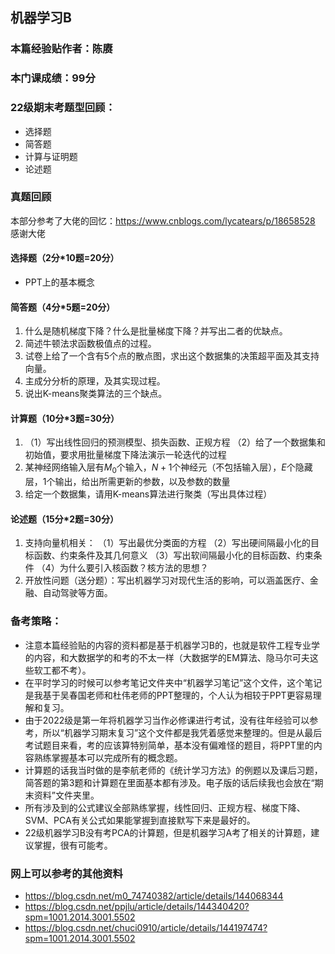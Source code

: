 ## 机器学习B
### 本篇经验贴作者：陈赓
### 本门课成绩：99分

### **22级期末考题型回顾**：
- 选择题
- 简答题
- 计算与证明题
- 论述题

### **真题回顾**
本部分参考了大佬的回忆：https://www.cnblogs.com/lycatears/p/18658528
感谢大佬
#### 选择题（2分*10题=20分）
- PPT上的基本概念

#### 简答题（4分*5题=20分）
1. 什么是随机梯度下降？什么是批量梯度下降？并写出二者的优缺点。
2. 简述牛顿法求函数极值点的过程。
3. 试卷上给了一个含有5个点的散点图，求出这个数据集的决策超平面及其支持向量。
4. 主成分分析的原理，及其实现过程。
5. 说出K-means聚类算法的三个缺点。

#### 计算题（10分*3题=30分）
1.
   （1）写出线性回归的预测模型、损失函数、正规方程
   （2）给了一个数据集和初始值，要求用批量梯度下降法演示一轮迭代的过程
2. 某神经网络输入层有$`M_0`$个输入，$`N+1`$个神经元（不包括输入层），$`E`$个隐藏层，1个输出，给出所需更新的参数，以及参数的数量
3. 给定一个数据集，请用K-means算法进行聚类（写出具体过程）

#### 论述题（15分*2题=30分）
1. 支持向量机相关：
   （1）写出最优分类面的方程
   （2）写出硬间隔最小化的目标函数、约束条件及其几何意义
   （3）写出软间隔最小化的目标函数、约束条件
   （4）为什么要引入核函数？核方法的思想？
2. 开放性问题（送分题）：写出机器学习对现代生活的影响，可以涵盖医疗、金融、自动驾驶等方面。

### **备考策略**：
- 注意本篇经验贴的内容的资料都是基于机器学习B的，也就是软件工程专业学的内容，和大数据学的和考的不太一样（大数据学的EM算法、隐马尔可夫这些软工都不考）。
- 在平时学习的时候可以参考笔记文件夹中“机器学习笔记”这个文件，这个笔记是我基于吴春国老师和杜伟老师的PPT整理的，个人认为相较于PPT更容易理解和复习。
- 由于2022级是第一年将机器学习当作必修课进行考试，没有往年经验可以参考，所以“机器学习期末复习”这个文件都是我凭着感觉来整理的。但是从最后考试题目来看，考的应该算特别简单，基本没有偏难怪的题目，将PPT里的内容熟练掌握基本可以完成所有的概念题。
- 计算题的话我当时做的是李航老师的《统计学习方法》的例题以及课后习题，简答题的第3题和计算题在里面基本都有涉及。电子版的话后续我也会放在“期末资料”文件夹里。
- 所有涉及到的公式建议全部熟练掌握，线性回归、正规方程、梯度下降、SVM、PCA有关公式如果能掌握到直接默写下来是最好的。
- 22级机器学习B没有考PCA的计算题，但是机器学习A考了相关的计算题，建议掌握，很有可能考。


### 网上可以参考的其他资料
- https://blog.csdn.net/m0_74740382/article/details/144068344
- https://blog.csdn.net/ppjlu/article/details/144340420?spm=1001.2014.3001.5502
- https://blog.csdn.net/chuci0910/article/details/144197474?spm=1001.2014.3001.5502
